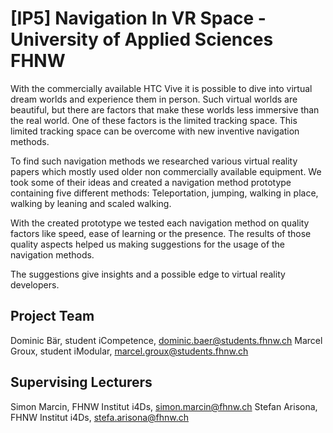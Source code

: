 # [IP5] Navigation In VR Space - University of Applied Sciences FHNW

With the commercially available HTC Vive it is possible to dive into virtual dream worlds and experience them in person. Such virtual worlds are beautiful, but there are factors that make these worlds less immersive than the real world. One of these factors is the limited tracking space. This limited tracking space can be overcome with new inventive navigation methods.

To find such navigation methods we researched various virtual reality papers which mostly used older non commercially available equipment. We took some of their ideas and created a navigation method prototype containing five different methods: Teleportation, jumping, walking in place, walking by leaning and scaled walking.

With the created prototype we tested each navigation method on quality factors like speed, ease of learning or the presence. The results of those quality aspects helped us making suggestions for the usage of the navigation methods.

The suggestions give insights and a possible edge to virtual reality developers.


## Project Team

Dominic Bär, student iCompetence, dominic.baer@students.fhnw.ch
Marcel Groux, student iModular, marcel.groux@students.fhnw.ch

## Supervising Lecturers
Simon Marcin, FHNW Institut i4Ds, simon.marcin@fhnw.ch
Stefan Arisona, FHNW Institut i4Ds, stefa.arisona@fhnw.ch
